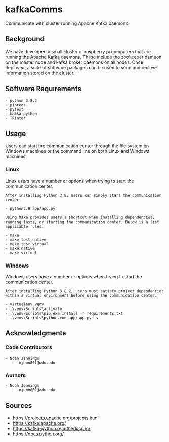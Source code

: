 # kafkaComms

Communicate with cluster running Apache Kafka daemons.

## Background
We have developed a small cluster of raspberry pi computers that are running the Apache Kafka daemons.  These include the zookeeper dameon on the master node and kafka broker daemons on all nodes. Once deployed, a suite of software packages can be used to send and recieve information stored on the cluster.

## Software Requirements
    - python 3.8.2
    - pipreqs 
    - pytest
    - kafka-python 
    - Tkinter 

## Usage

Users can start the communication center through the file system on Windows machines or the command line on both Linux and Windows machines.


### Linux

Linux users have a number or options when trying to start the communication center.

```
After installing Python 3.8, users can simply start the communication center. 

- python3.8 app/app.py
```

```
Using Make provides users a shortcut when installing dependencies, running tests, or starting the communication center. Below is a list applicable rules: 

- make   
- make test_native   
- make test_virtual 
- make native 
- make virtual 
```


### Windows 
Windows users have a number or options when trying to start the communication center.

```
After installing Python 3.8.2, users must satisfy project dependencies within a virtual environment before using the communication center.  

- virtualenv venv
- .\venv\Scripts\activate 
- .\venv\Scripts\pip.exe install -r requirements.txt
- .\venv\Scripts\python.exe app/app.py -s
```

## Acknowledgments


### Code Contributors 

    - Noah Jennings 
        - njenn001@odu.edu

### Authors

    - Noah Jennings
        - njenn001@odu.edu

## Sources 

- https://projects.apache.org/projects.html 
- https://kafka.apache.org/
- https://kafka-python.readthedocs.io/ 
- https://docs.python.org/